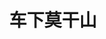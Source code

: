 ---
layout: work-detail            
title: "车下莫干山"  
sort_by_date: "2019-11-16"          
work_details:                     
  title: "车下莫干山"          
  location: "Haymarket Theater, Palo Alto"
  date: "2019年11月16日"
  banner_image: "/assets/imgs/works/2019-the-ride-down-mt-morgan/the-ride-down-mt-morgan-banner.jpg"
  poster_image: "/assets/imgs/works/2019-the-ride-down-mt-morgan/the-ride-down-mt-morgan-poster.jpg"
  introduction: "保险业大亨莱曼在一次严重车祸后入院，他的两任妻子在病房中不期而遇。莱曼站在爱情与道德、激情与责任之间，不愿放弃任何一方，却最终失去了一切。这个故事以意想不到的悲喜方式呈现，探讨复杂的人际关系和道德困境。"
  production_team:                 
    - page_title: "主要演员"  
      members:
        - name: "莱曼"
          person: "沈诗哲"
        - name: "希奥"
          person: "李雅馨"
        - name: "蕾娅"
          person: "王逸帆"
        - name: "洛根"
          person: "黄绪昕"
        - name: "贝西"
          person: "谢瑨"
        - name: "汤姆"
          person: "刘天泽"
    - page_title: "导演制作团队"
      members:
        - name: "制作人"
          person: "王艳秋"
        - name: "执行制作人"
          person: "贾捷阳"
        - name: "导演"
          person: "董仕"
        - name: "副导演"
          person: "陈思源"
        - name: "舞台总监"
          person: "孙研"
        - name: "舞监助理"
          person: "李云琦"
        - name: "表演指导"
          person: "沈学思，李周嘉，李泽宇，孙研"
        - name: "平面设计"
          person: "柴子娴"
    - page_title: "后台"
      members:   
        - name: "灯光"
          person: "周梓桐，卢樱丹"
          role: "灯光设计"
        - name: "音效"
          person: "刘小叶"
          role: "音效设计/操控"
        - name: "舞台美术"
          person: "曾月，李泽宇"
          role: "舞台美术设计"
        - name: "服装"
          person: "李佳琦，李周嘉"
          role: "服装设计"
        - name: "化妆"
          person: "虞杉，李周嘉，李佳琦"
        - name: "摄影"
          person: "张若鹏"
        - name: "摄像"
          person: "黄世阳&Shinepainter Studio心映画工作室，张馨元，范子宜"
        - name: "现场摄影"
          person: "张小，Jerry Li，Jeremy Bao"
        - name: "场监"
          person: "王艳秋，朱本正，贾小荣"
  youtube_video: "QLRztReSL3U"
  photos:                          
    - image: "/assets/imgs/works/2019-the-ride-down-mt-morgan/stage1.jpg"        
      size: "large"           
      caption: "演出剧照"   
    - image: "/assets/imgs/works/2019-the-ride-down-mt-morgan/stage2.jpg"        
      size: "large"           
      caption: "演出剧照"      
    - image: "/assets/imgs/works/2019-the-ride-down-mt-morgan/stage3.jpg"        
      size: "large"           
      caption: "演出剧照"         
    - image: "/assets/imgs/works/2019-the-ride-down-mt-morgan/curtain-call.jpeg"
      caption: "谢幕"
      size: "large"
    - image: "/assets/imgs/works/2019-the-ride-down-mt-morgan/final-makeup1.jpg"
      caption: "定妆照"
      size: "medium"
    - image: "/assets/imgs/works/2019-the-ride-down-mt-morgan/final-makeup2.jpg"
      caption: "定妆照"
      size: "medium"
---